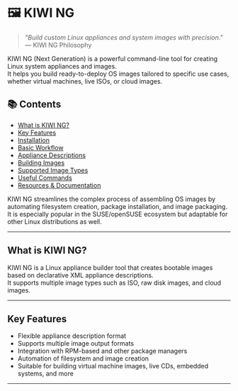 # 🖼️ KIWI NG

> _"Build custom Linux appliances and system images with precision."_ — KIWI NG Philosophy

KIWI NG (Next Generation) is a powerful command-line tool for creating Linux system appliances and images.  
It helps you build ready-to-deploy OS images tailored to specific use cases, whether virtual machines, live ISOs, or cloud images.

## 📚 Contents

- [What is KIWI NG?](#what-is-kiwi-ng)
- [Key Features](#key-features)
- [Installation](#installation)
- [Basic Workflow](#basic-workflow)
- [Appliance Descriptions](#appliance-descriptions)
- [Building Images](#building-images)
- [Supported Image Types](#supported-image-types)
- [Useful Commands](#useful-commands)
- [Resources & Documentation](#resources--documentation)

KIWI NG streamlines the complex process of assembling OS images by automating filesystem creation, package installation, and image packaging.  
It is especially popular in the SUSE/openSUSE ecosystem but adaptable for other Linux distributions as well.

---

## What is KIWI NG?

KIWI NG is a Linux appliance builder tool that creates bootable images based on declarative XML appliance descriptions.  
It supports multiple image types such as ISO, raw disk images, and cloud images.

---

## Key Features

- Flexible appliance description format
- Supports multiple image output formats
- Integration with RPM-based and other package managers
- Automation of filesystem and image creation
- Suitable for building virtual machine images, live CDs, embedded systems, and more

---